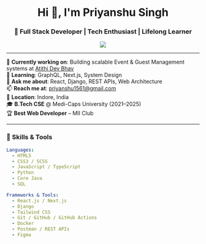 <h1 align="center">Hi 👋, I'm Priyanshu Singh</h1>
<h3 align="center">🚀 Full Stack Developer | Tech Enthusiast | Lifelong Learner</h3>

<p align="center">
  <img src="https://readme-typing-svg.herokuapp.com/?lines=Full+Stack+Web+Developer;React+%7C+Django+%7C+Node+%7C+Tailwind;Open+Source+Contributor;Always+learning+new+tech!&center=true&width=500&height=45">
</p>

---

🔭 **Currently working on**: Building scalable Event & Guest Management systems at [Atithi Dev Bhav](#)  
🌱 **Learning**: GraphQL, Next.js, System Design  
💬 **Ask me about**: React, Django, REST APIs, Web Architecture  
📫 **Reach me at**: priyanshu1561@gmail.com  
📍 **Location**: Indore, India  
🎓 **B.Tech CSE** @ Medi-Caps University (2021–2025)  
🏆 **Best Web Developer** – MII Club  

---

### 🧠 Skills & Tools

```yaml
Languages:
  - HTML5
  - CSS3 / SCSS
  - JavaScript / TypeScript
  - Python
  - Core Java
  - SQL

Frameworks & Tools:
  - React.js / Next.js
  - Django
  - Tailwind CSS
  - Git / GitHub / GitHub Actions
  - Docker
  - Postman / REST APIs
  - Figma
